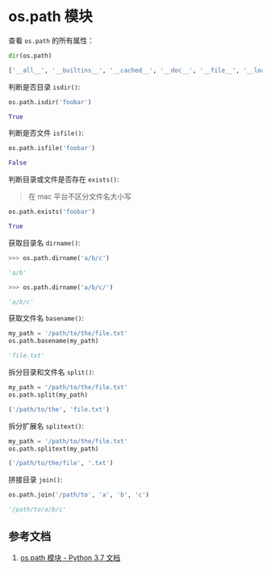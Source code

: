 # os.path 模块

查看 `os.path` 的所有属性：

```py
dir(os.path)

['__all__', '__builtins__', '__cached__', '__doc__', '__file__', '__loader__', '__name__', '__package__', '__spec__', '_get_sep', '_joinrealpath', '_varprog', '_varprogb', 'abspath', 'altsep', 'basename', 'commonpath', 'commonprefix', 'curdir', 'defpath', 'devnull', 'dirname', 'exists', 'expanduser', 'expandvars', 'extsep', 'genericpath', 'getatime', 'getctime', 'getmtime', 'getsize', 'isabs', 'isdir', 'isfile', 'islink', 'ismount', 'join', 'lexists', 'normcase', 'normpath', 'os', 'pardir', 'pathsep', 'realpath', 'relpath', 'samefile', 'sameopenfile', 'samestat', 'sep', 'split', 'splitdrive', 'splitext', 'stat', 'supports_unicode_filenames', 'sys']
```

判断是否目录 `isdir()`:

```py
os.path.isdir('foobar')

True
```

判断是否文件 `isfile()`:

```py
os.path.isfile('foobar')

False
```

判断目录或文件是否存在 `exists()`:

> 在 mac 平台不区分文件名大小写

```py
os.path.exists('foobar')

True
```

获取目录名 `dirname()`:

```py
>>> os.path.dirname('a/b/c')

'a/b'

>>> os.path.dirname('a/b/c/')

'a/b/c'
```

获取文件名 `basename()`:

```py
my_path = '/path/to/the/file.txt'
os.path.basename(my_path)

'file.txt'
```

拆分目录和文件名 `split()`:

```py
my_path = '/path/to/the/file.txt'
os.path.split(my_path)

('/path/to/the', 'file.txt')
```

拆分扩展名 `splitext()`:

```py
my_path = '/path/to/the/file.txt'
os.path.splitext(my_path)

('/path/to/the/file', '.txt')
```

拼接目录 `join()`:

```py
os.path.join('/path/to', 'a', 'b', 'c')

'/path/to/a/b/c'
```

## 参考文档

1. [os.path 模块 - Python 3.7 文档](https://docs.python.org/3.7/library/os.path.html)
